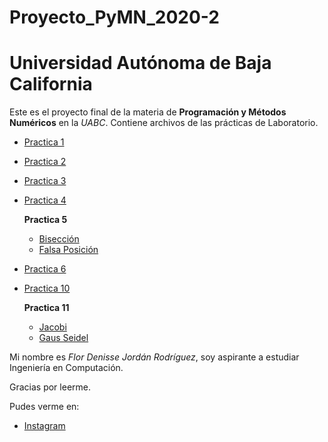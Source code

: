 # Proyecto_PyMN_2020-2
# Universidad Autónoma de Baja California

Este es el proyecto final de la materia de **Programación y Métodos Numéricos** en la _UABC_. Contiene archivos de las prácticas de Laboratorio.

* [Practica 1](https://github.com/florjordan/Proyecto_PyMN_2020-2/tree/main/Practica%201)

* [Practica 2](https://github.com/florjordan/Proyecto_PyMN_2020-2/tree/main/Practica%202)

* [Practica 3](https://github.com/florjordan/Proyecto_PyMN_2020-2/tree/main/Practica%203)

* [Practica 4](https://github.com/florjordan/Proyecto_PyMN_2020-2/tree/main/Practica%204)

  **Practica 5**
    * [Bisección](https://github.com/florjordan/Proyecto_PyMN_2020-2/blob/main/Practica%205/Bisecci%C3%B3n.cpp)
    * [Falsa Posición](https://github.com/florjordan/Proyecto_PyMN_2020-2/blob/main/Practica%205/Falsa%20posici%C3%B3n.cpp)


* [Practica 6](https://github.com/florjordan/Proyecto_PyMN_2020-2/blob/main/Practica%206/Practica%206.cpp)

* [Practica 10](https://github.com/florjordan/Proyecto_PyMN_2020-2/blob/main/Practica%2010/Practica%2010.cpp)

  **Practica 11**
    * [Jacobi](https://github.com/florjordan/Proyecto_PyMN_2020-2/blob/main/Practica%2011/Jacobi.cpp)
    * [Gaus Seidel](https://github.com/florjordan/Proyecto_PyMN_2020-2/blob/main/Practica%2011/GaussSeidel.cpp)

Mi nombre es *Flor Denisse Jordán Rodríguez*, soy aspirante a estudiar Ingeniería en Computación.

Gracias por leerme. 

Pudes verme en:
* [Instagram](https://www.instagram.com/flor.jordan/)
